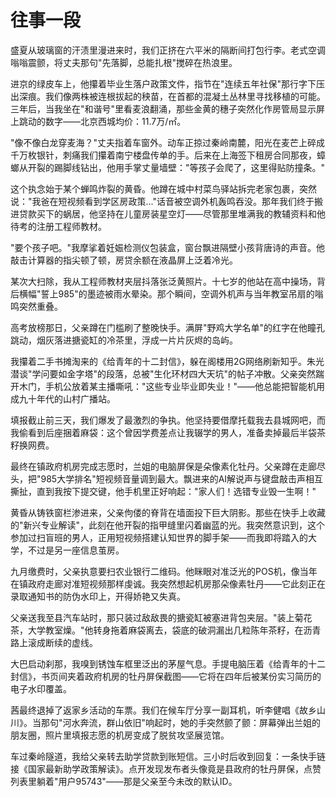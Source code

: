 # 往事一段

盛夏从玻璃窗的汗渍里漫进来时，我们正挤在六平米的隔断间打包行李。老式空调嗡嗡震颤，将丈夫那句"先落脚，总能扎根"搅碎在热浪里。

进京的绿皮车上，他攥着毕业生落户政策文件，指节在"连续五年社保"那行字下压出深痕。我们像两株被连根拔起的秧苗，在首都的混凝土丛林里寻找移植的可能。三年后，当我坐在"和谐号"里看麦浪翻涌，那些金黄的穗子突然化作房管局显示屏上跳动的数字——北京西城均价：11.7万/㎡。

"像不像白龙穿麦海？"丈夫指着车窗外。动车正掠过秦岭南麓，阳光在麦芒上碎成千万枚银针，刺痛我们攥着南宁楼盘传单的手。后来在上海签下租房合同那夜，蟑螂从开裂的踢脚线钻出，他用手掌丈量墙壁："等孩子会爬了，这里得贴防撞条。"

这个执念始于某个蝉鸣炸裂的黄昏。他蹲在城中村菜鸟驿站拆完老家包裹，突然说："我爸在短视频看到学区房政策..."话音被空调外机轰鸣吞没。那年我们终于搬进贷款买下的蜗居，他坚持在儿童房装星空灯——尽管那里堆满我的教辅资料和他待考的注册工程师教材。

"要个孩子吧。"我摩挲着妊娠检测仪包装盒，窗台飘进隔壁小孩背唐诗的声音。他敲击计算器的指尖顿了顿，房贷余额在液晶屏上泛着冷光。

某次大扫除，我从工程师教材夹层抖落张泛黄照片。十七岁的他站在高中操场，背后横幅"誓上985"的墨迹被雨水晕染。那个瞬间，空调外机声与当年教室吊扇的嗡鸣突然重叠。

高考放榜那日，父亲蹲在门槛刷了整晚快手。满屏"野鸡大学名单"的红字在他瞳孔跳动，烟灰落进搪瓷缸的冷茶里，浮成一片片灰烬的岛屿。

我攥着二手书摊淘来的《给青年的十二封信》，躲在阁楼用2G网络刷新知乎。朱光潜谈"学问要如金字塔"的段落，总被"生化环材四大天坑"的帖子冲散。父亲突然踹开木门，手机公放着某主播嘶吼："这些专业毕业即失业！"——他总能把智能机用成九十年代的山村广播站。

填报截止前三天，我们爆发了最激烈的争执。他坚持要借摩托载我去县城网吧，而我偷看到后座捆着麻袋：这个曾因学费差点让我辍学的男人，准备卖掉最后半袋茶籽换网费。

最终在镇政府机房完成志愿时，兰姐的电脑屏保是朵像素化牡丹。父亲蹲在走廊尽头，把"985大学排名"短视频音量调到最大。飘进来的AI解说声与键盘敲击声相互撕扯，直到我按下提交键，他手机里正好响起："家人们！选错专业毁一生啊！"

黄昏从铸铁窗栏渗进来，父亲佝偻的脊背在墙面投下巨大阴影。那些在快手上收藏的"新兴专业解读"，此刻在他开裂的指甲缝里闪着幽蓝的光。我突然意识到，这个参加过扫盲班的男人，正用短视频搭建认知世界的脚手架——而我即将踏入的大学，不过是另一座信息茧房。

九月缴费时，父亲执意要扫农业银行二维码。他眯眼对准泛光的POS机，像当年在镇政府走廊对准短视频那样虔诚。我突然想起机房那朵像素牡丹——它此刻正在录取通知书的防伪水印上，开得娇艳又失真。

父亲送我至县汽车站时，那只装过敌敌畏的搪瓷缸被塞进背包夹层。"装上菊花茶，大学教室燥。"他转身拖着麻袋离去，袋底的破洞漏出几粒陈年茶籽，在沥青路上滚成断续的虚线。

大巴启动刹那，我嗅到锈蚀车框里泛出的茅屋气息。手提电脑压着《给青年的十二封信》，书页间夹着政府机房的牡丹屏保截图——它将在四年后被某份实习简历的电子水印覆盖。

茜最终退掉了返家乡活动的车票。我们在候车厅分享一副耳机，听李健唱《故乡山川》。当那句"河水奔流，群山依旧"响起时，她的手突然颤了颤：屏幕弹出兰姐的朋友圈，照片里填报志愿的机房变成了脱贫攻坚展览馆。

车过秦岭隧道，我给父亲转去助学贷款到账短信。三小时后收到回复：一条快手链接《国家最新助学政策解读》。点开发现发布者头像竟是县政府的牡丹屏保，点赞列表里躺着"用户95743"——那是父亲至今未改的默认ID。